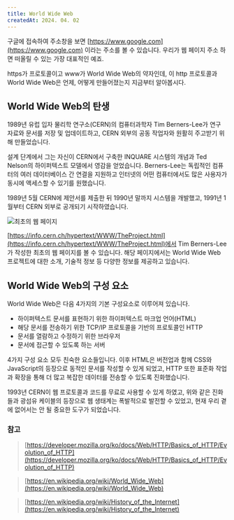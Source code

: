 ```yaml
---
title: World Wide Web
createdAt: 2024. 04. 02
---
```


구글에 접속하여 주소창을 보면 [https://www.google.com](https://www.google.com) 이라는 주소를 볼 수 있습니다. 우리가 웹 페이지 주소 하면 떠올릴 수 있는 가장 대표적인 예죠.

https가 프로토콜이고 www가 World Wide Web의 약자인데, 이 http 프로토콜과 World Wide Web은 언제, 어떻게 만들어졌는지 지금부터 알아봅시다.

## World Wide Web의 탄생
1989년 유럽 입자 물리학 연구소(CERN)의 컴퓨터과학자 Tim Berners-Lee가 연구 자료와 문서를 저장 및 업데이트하고, CERN 외부의 공동 작업자와 원활히 주고받기 위해 만들었습니다.

설계 단계에서 그는 자신이 CERN에서 구축한 INQUARE 시스템의 개념과 Ted Nelson의 하이퍼텍스트 모델에서 영감을 얻었습니다. Berners-Lee는 독립적인 컴퓨터의 여러 데이터베이스 간 연결을 지원하고 인터넷의 어떤 컴퓨터에서도 많은 사용자가 동시에 액세스할 수 있기를 원했습니다.

1989년 5월 CERN에 제안서를 제출한 뒤 1990년 말까지 시스템을 개발했고, 1991년 1월부터 CERN 외부로 공개되기 시작하였습니다.

![최초의 웹 페이지](/post/2/images/1.png)

[https://info.cern.ch/hypertext/WWW/TheProject.html](https://info.cern.ch/hypertext/WWW/TheProject.html)에서 Tim Berners-Lee가 작성한 최초의 웹 페이지를 볼 수 있습니다. 해당 페이지에서는 World Wide Web 프로젝트에 대한 소개, 기술적 정보 등 다양한 정보를 제공하고 있습니다.

## World Wide Web의 구성 요소
World Wide Web은 다음 4가지의 기본 구성요소로 이루어져 있습니다.
- 하이퍼텍스트 문서를 표현하기 위한 하이퍼텍스트 마크업 언어(HTML)
- 해당 문서를 전송하기 위한 TCP/IP 프로토콜을 기반의 프로토콜인 HTTP
- 문서를 열람하고 수정하기 위한 브라우저
- 문서에 접근할 수 있도록 하는 서버

4가지 구성 요소 모두 친숙한 요소들입니다. 이후 HTML은 버전업과 함께 CSS와 JavaScript의 등장으로 동적인 문서를 작성할 수 있게 되었고, HTTP 또한 표준화 작업과 확장을 통해 더 많고 복잡한 데이터를 전송할 수 있도록 진화했습니다.

1993년 CERN이 웹 프로토콜과 코드를 무료로 사용할 수 있게 하였고, 위와 같은 진화들과 광섬유 케이블의 등장으로 웹 생태계는 폭발적으로 발전할 수 있었고, 현재 우리 곁에 없어서는 안 될 중요한 도구가 되었습니다.

### 참고

> [https://developer.mozilla.org/ko/docs/Web/HTTP/Basics_of_HTTP/Evolution_of_HTTP](https://developer.mozilla.org/ko/docs/Web/HTTP/Basics_of_HTTP/Evolution_of_HTTP)
> 

> [https://en.wikipedia.org/wiki/World_Wide_Web](https://en.wikipedia.org/wiki/World_Wide_Web)
>

> [https://en.wikipedia.org/wiki/History_of_the_Internet](https://en.wikipedia.org/wiki/History_of_the_Internet)
>
